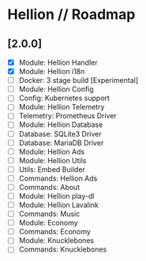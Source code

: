 # Hellion // Roadmap

## [2.0.0]

- [x] Module: Hellion Handler
- [x] Module: Hellion i18n
- [ ] Docker: 3 stage build [Experimental]
- [ ] Module: Hellion Config
- [ ] Config: Kubernetes support
- [ ] Module: Hellion Telemetry
- [ ] Telemetry: Prometheus Driver
- [ ] Module: Hellion Database
- [ ] Database: SQLite3 Driver
- [ ] Database: MariaDB Driver
- [ ] Module: Hellion Ads
- [ ] Module: Hellion Utils
- [ ] Utils: Embed Builder
- [ ] Commands: Hellion Ads
- [ ] Commands: About
- [ ] Module: Hellion play-dl
- [ ] Module: Hellion Lavalink
- [ ] Commands: Music
- [ ] Module: Economy
- [ ] Commands: Economy
- [ ] Module: Knucklebones
- [ ] Commands: Knucklebones
